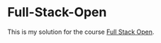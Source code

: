 # Full-Stack-Open
This is my solution for the course [Full Stack Open](https://fullstackopen.com/en/).
